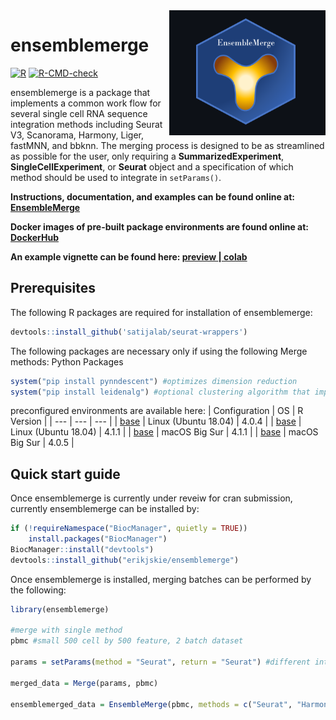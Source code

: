 <img src = "ensemblemerge_graphics_v2.png" width = "250" height = "200" align = "right" />

# ensemblemerge

<!-- badges: start -->
[![R](https://github.com/erikjskie/ensemblemerge/actions/workflows/r.yml/badge.svg)](https://github.com/erikjskie/ensemblemerge/actions/workflows/r.yml)
[![R-CMD-check](https://github.com/erikjskie/ensemblemerge/workflows/R-CMD-check/badge.svg)](https://github.com/erikjskie/ensemblemerge/actions)
<!-- badges: end -->


ensemblemerge is a package that implements a common work flow for several single cell RNA sequence integration methods including Seurat V3, Scanorama, Harmony, Liger, fastMNN, and bbknn. The merging process is designed to be as streamlined as possible for the user, only requiring a **SummarizedExperiment**, **SingleCellExperiment**, or **Seurat** object and a specification of which method should be used to integrate in `setParams()`.

**Instructions, documentation, and examples can be found online at: [EnsembleMerge](https://erikjskie.github.io/packages/ensemblemerge/)**

**Docker images of pre-built package environments are found online at: [DockerHub](https://hub.docker.com/repository/docker/skiex003/ensemblemerge)**

**An example vignette can be found here: [preview ](https://github.com/erikjskie/ensemblemerge/blob/main/EnsembleMerge_Example_Vignette.ipynb)|[ colab](https://colab.research.google.com/github/erikjskie/ensemblemerge/blob/main/EnsembleMerge_Example_Vignette.ipynb)**

## Prerequisites
The following R packages are required for installation of ensemblemerge:

```r
devtools::install_github('satijalab/seurat-wrappers')
```

The following packages are necessary only if using the following Merge methods:
  Python Packages
  ```r
  system("pip install pynndescent") #optimizes dimension reduction
  system("pip install leidenalg") #optional clustering algorithm that improves bbknn performance
  ```
  
preconfigured environments are available here:
| Configuration | OS | R Version | 
| --- | --- | --- |
| [base](Linux_4_0_4_environment.yml) | Linux (Ubuntu 18.04) | 4.0.4 |
| [base](Linux_4_1_1_environment.yml) | Linux (Ubuntu 18.04) | 4.1.1 |
| [base](base_macOS.yml) | macOS Big Sur | 4.1.1 |
| [base](base_macOS_R_4_0_5.yml) | macOS Big Sur | 4.0.5 |

  
## Quick start guide

Once ensemblemerge is currently under reveiw for cran submission, currently ensemblemerge can be installed by:

```r
if (!requireNamespace("BiocManager", quietly = TRUE))
    install.packages("BiocManager")
BiocManager::install("devtools")
devtools::install_github("erikjskie/ensemblemerge")
```

Once ensemblemerge is installed, merging batches can be performed by the following:

```r
library(ensemblemerge)

#merge with single method
pbmc #small 500 cell by 500 feature, 2 batch dataset

params = setParams(method = "Seurat", return = "Seurat") #different integration methods can be selected by setting method, see methods by calling getMethods()

merged_data = Merge(params, pbmc)

ensemblemerged_data = EnsembleMerge(pbmc, methods = c("Seurat", "Harmony", "BBKNN"), return = "Seurat")
```
